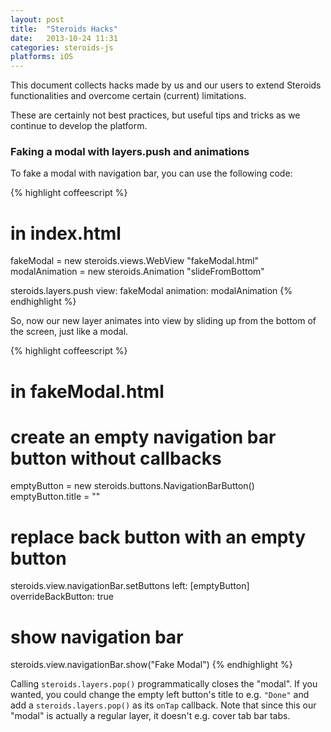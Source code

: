 ```yaml
---
layout: post
title:  "Steroids Hacks"
date:   2013-10-24 11:31
categories: steroids-js
platforms: iOS
---
```


This document collects hacks made by us and our users to extend Steroids functionalities and overcome certain (current) limitations.

These are certainly not best practices, but useful tips and tricks as we continue to develop the platform.

### Faking a modal with layers.push and animations

To fake a modal with navigation bar, you can use the following code:

{% highlight coffeescript %}
# in index.html
fakeModal = new steroids.views.WebView "fakeModal.html"
modalAnimation = new steroids.Animation "slideFromBottom"

steroids.layers.push
  view: fakeModal
  animation: modalAnimation
{% endhighlight %}

So, now our new layer animates into view by sliding up from the bottom of the screen, just like a modal.

{% highlight coffeescript %}
# in fakeModal.html

# create an empty navigation bar button without callbacks
emptyButton = new steroids.buttons.NavigationBarButton()
emptyButton.title = ""

# replace back button with an empty button
steroids.view.navigationBar.setButtons
  left: [emptyButton]
  overrideBackButton: true

# show navigation bar
steroids.view.navigationBar.show("Fake Modal")
{% endhighlight %}

Calling `steroids.layers.pop()` programmatically closes the "modal". If you wanted, you could change the empty left button's title to e.g. `"Done"` and add a `steroids.layers.pop()` as its `onTap` callback. Note that since this our "modal" is actually a regular layer, it doesn't e.g. cover tab bar tabs.